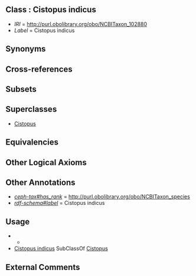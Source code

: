 
## Class : Cistopus indicus

 * *IRI* = http://purl.obolibrary.org/obo/NCBITaxon_102880
 * *Label* = Cistopus indicus

## Synonyms


## Cross-references


## Subsets


## Superclasses

 * [Cistopus](../../NCBITaxon/79/NCBITaxon_102879.md)

## Equivalencies


## Other Logical Axioms


## Other Annotations

 * *[ceph-tax#has_rank](../../ceph-tax#has/nk/ceph-tax#has_rank.md)* = http://purl.obolibrary.org/obo/NCBITaxon_species
 * *[rdf-schema#label](../../el/rdf-schema#label.md)* = Cistopus indicus

## Usage

 * -
 * [Cistopus indicus](../../NCBITaxon/80/NCBITaxon_102880.md) SubClassOf [Cistopus](../../NCBITaxon/79/NCBITaxon_102879.md)

## External Comments

